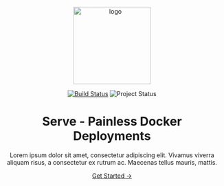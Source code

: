 <p align="center">
    <img width="180" src="https://raw.githubusercontent.com/loeffel-io/serve-server/master/serve-logo.png" alt="logo">
</p>

<p align="center">
    <a href="https://travis-ci.com/loeffel-io/serve-server"><img src="https://travis-ci.com/loeffel-io/serve-server.svg?token=diwUYjrdo8kHiwiMCFuq&branch=master" alt="Build Status"></a>
    <img src="https://www.repostatus.org/badges/latest/wip.svg" alt="Project Status">
</p>

<h1 align="center">Serve - Painless Docker Deployments</h1>  
   
<p align="center">
    Lorem ipsum dolor sit amet, consectetur adipiscing elit. Vivamus viverra aliquam risus, a consectetur ex rutrum ac. Maecenas tellus mauris, mattis.
</p>

<p align="center" id="get-started-container">
    <a id="get-started" href="/docs/1.0/getting-started/introduction.html">Get Started &rarr;</a>
</p>
